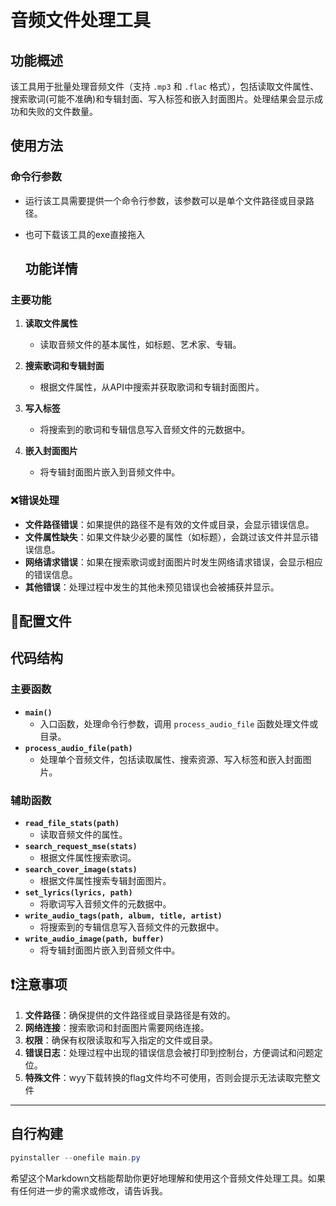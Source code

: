 # 音频文件处理工具

## 功能概述

该工具用于批量处理音频文件（支持 `.mp3` 和 `.flac` 格式），包括读取文件属性、搜索歌词(可能不准确)和专辑封面、写入标签和嵌入封面图片。处理结果会显示成功和失败的文件数量。

## 使用方法

### 命令行参数

- 运行该工具需要提供一个命令行参数，该参数可以是单个文件路径或目录路径。
- 也可下载该工具的exe直接拖入

   ## 功能详情

### 主要功能

1. **读取文件属性**
    - 读取音频文件的基本属性，如标题、艺术家、专辑。

2. **搜索歌词和专辑封面**
    - 根据文件属性，从API中搜索并获取歌词和专辑封面图片。

3. **写入标签**
    - 将搜索到的歌词和专辑信息写入音频文件的元数据中。

4. **嵌入封面图片**
    - 将专辑封面图片嵌入到音频文件中。

### ❌错误处理

- **文件路径错误**：如果提供的路径不是有效的文件或目录，会显示错误信息。
- **文件属性缺失**：如果文件缺少必要的属性（如标题），会跳过该文件并显示错误信息。
- **网络请求错误**：如果在搜索歌词或封面图片时发生网络请求错误，会显示相应的错误信息。
- **其他错误**：处理过程中发生的其他未预见错误也会被捕获并显示。

## 🔧配置文件

## 代码结构

### 主要函数

- **`main()`**
    - 入口函数，处理命令行参数，调用 `process_audio_file` 函数处理文件或目录。
- **`process_audio_file(path)`**
    - 处理单个音频文件，包括读取属性、搜索资源、写入标签和嵌入封面图片。

### 辅助函数

- **`read_file_stats(path)`**
    - 读取音频文件的属性。
- **`search_request_mse(stats)`**
    - 根据文件属性搜索歌词。
- **`search_cover_image(stats)`**
    - 根据文件属性搜索专辑封面图片。
- **`set_lyrics(lyrics, path)`**
    - 将歌词写入音频文件的元数据中。
- **`write_audio_tags(path, album, title, artist)`**
    - 将搜索到的专辑信息写入音频文件的元数据中。
- **`write_audio_image(path, buffer)`**
    - 将专辑封面图片嵌入到音频文件中。

## ❗注意事项

1. **文件路径**：确保提供的文件路径或目录路径是有效的。
2. **网络连接**：搜索歌词和封面图片需要网络连接。
3. **权限**：确保有权限读取和写入指定的文件或目录。
4. **错误日志**：处理过程中出现的错误信息会被打印到控制台，方便调试和问题定位。
5. **特殊文件**：wyy下载转换的flag文件均不可使用，否则会提示无法读取完整文件

---
## 自行构建
```powershell
pyinstaller --onefile main.py
```

希望这个Markdown文档能帮助你更好地理解和使用这个音频文件处理工具。如果有任何进一步的需求或修改，请告诉我。
